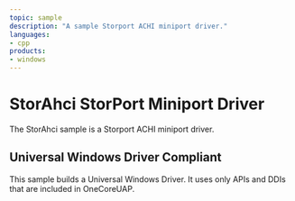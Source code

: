 ```yaml
---
topic: sample
description: "A sample Storport ACHI miniport driver."
languages:
- cpp
products:
- windows
---
```


<!---
    name: StorAHCI StorPort Miniport
    platform: WDM
    language: cpp
    category: Storage
    description: A sample Storport ACHI miniport driver.  
    samplefwlink: http://go.microsoft.com/fwlink/p/?LinkId=617983
--->

# StorAhci StorPort Miniport Driver

The StorAhci sample is a Storport ACHI miniport driver.

## Universal Windows Driver Compliant

This sample builds a Universal Windows Driver. It uses only APIs and DDIs that are included in OneCoreUAP.